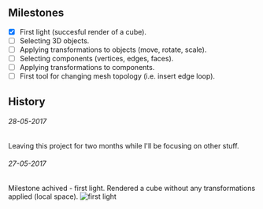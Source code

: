 ## Milestones
- [x] First light (succesful render of a cube).
- [ ] Selecting 3D objects.
- [ ] Applying transformations to objects (move, rotate, scale).
- [ ] Selecting components (vertices, edges, faces).
- [ ] Applying transformations to components.
- [ ] First tool for changing mesh topology (i.e. insert edge loop).
 
## History
###### 28-05-2017
Leaving this project for two months while I'll be focusing on other stuff.

###### 27-05-2017
Milestone achived - first light. Rendered a cube without any transformations applied (local space). 
![first light](https://cloud.githubusercontent.com/assets/13516657/26523806/7e9bfa4a-431f-11e7-89fc-97a1ad2be7df.png)